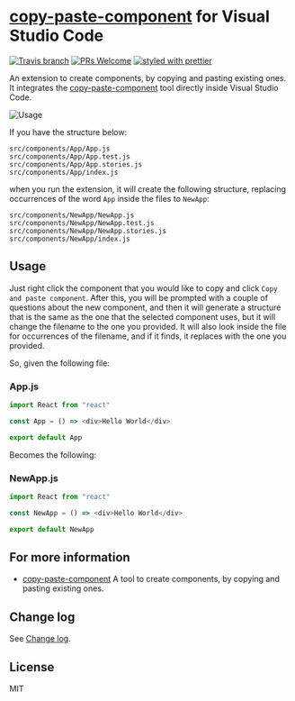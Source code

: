 # [copy-paste-component](https://github.com/GabrielDuarteM/copy-paste-component) for Visual Studio Code

[![Travis branch](https://img.shields.io/travis/GabrielDuarteM/copy-paste-component-vscode/master.svg)](https://travis-ci.org/GabrielDuarteM/copy-paste-component-vscode)
[![PRs Welcome](https://img.shields.io/badge/PRs-welcome-brightgreen.svg)](http://makeapullrequest.com)
[![styled with prettier](https://img.shields.io/badge/styled_with-prettier-ff69b4.svg)](https://github.com/prettier/prettier)

An extension to create components, by copying and pasting existing ones. It integrates the [copy-paste-component](https://github.com/GabrielDuarteM/copy-paste-component) tool directly inside Visual Studio Code.

![Usage](https://i.imgur.com/dQI2Ijl.gif)

If you have the structure below:

```
src/components/App/App.js
src/components/App/App.test.js
src/components/App/App.stories.js
src/components/App/index.js
```

when you run the extension, it will create the following structure, replacing occurrences of the word `App` inside the files to `NewApp`:

```
src/components/NewApp/NewApp.js
src/components/NewApp/NewApp.test.js
src/components/NewApp/NewApp.stories.js
src/components/NewApp/index.js
```

## Usage

Just right click the component that you would like to copy and click `Copy and paste component`. After this, you will be prompted with a couple of questions about the new component, and then it will generate a structure that is the same as the one that the selected component uses, but it will change the filename to the one you provided.
It will also look inside the file for occurrences of the filename, and if it finds, it replaces with the one you provided.

So, given the following file:

### App.js

```js
import React from "react"

const App = () => <div>Hello World</div>

export default App
```

Becomes the following:

### NewApp.js

```js
import React from "react"

const NewApp = () => <div>Hello World</div>

export default NewApp
```

## For more information

* [copy-paste-component](https://github.com/GabrielDuarteM/copy-paste-component) A tool to create components, by copying and pasting existing ones.

## Change log

See [Change log](https://github.com/GabrielDuarteM/copy-paste-component-vscode/blob/master/CHANGELOG.md).

## License

MIT
